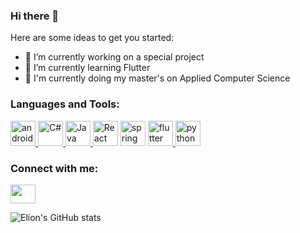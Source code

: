 ### Hi there 👋

<!-- **ElionMarku00/ElionMarku00** is a ✨ _special_ ✨ repository because its `README.md` (this file) appears on your GitHub profile.-->

Here are some ideas to get you started:

- 🔭 I’m currently working on a special project
- 🌱 I’m currently learning Flutter
- 📖 I'm currently doing my master's on Applied Computer Science

<h3 align="left">Languages and Tools:</h3>

<p align="left">  
  <a href="https://developer.android.com/docs" target="_blank"> <img src="https://cdn.jsdelivr.net/gh/devicons/devicon/icons/android/android-plain.svg" alt="android" width="40" height="40"/> </a> 
   <a href="https://learn.microsoft.com/en-us/dotnet/csharp/" target="_blank"> <img src="https://cdn.jsdelivr.net/gh/devicons/devicon/icons/csharp/csharp-plain.svg" alt="C#" width="40" height="40"/> </a> 
<a href="https://learn.microsoft.com/en-us/dotnet/csharp/" target="_blank"> <img src="https://cdn.jsdelivr.net/gh/devicons/devicon/icons/java/java-original-wordmark.svg" alt="Java" width="40" height="40"/> </a> 
<a href="https://reactjs.org/docs/getting-started.html" target="_blank"> <img src="https://cdn.jsdelivr.net/gh/devicons/devicon/icons/react/react-original-wordmark.svg" alt="React" width="40" height="40" /></a> 
<a href="https://spring.io/" target="_blank"> <img src="https://cdn.jsdelivr.net/gh/devicons/devicon/icons/spring/spring-original-wordmark.svg" alt="spring boot" width="40" height="40" /></a> 
<a href="https://flutter.dev" target="_blank"> <img src="https://www.vectorlogo.zone/logos/flutterio/flutterio-icon.svg" alt="flutter" width="40" height="40"/> </a>
<a href="https://docs.python.org/3/" target="_blank"><img src="https://cdn.jsdelivr.net/gh/devicons/devicon/icons/python/python-original-wordmark.svg" alt="python" width="40" height="40"/> </a>
          
</p>

<h3 align="left">Connect with me:</h3>
<p align="left">

<a href="https://www.linkedin.com/in/elion-marku-8a42a0204/" target="blank">   <img src="https://cdn.jsdelivr.net/gh/devicons/devicon/icons/linkedin/linkedin-original.svg" alt="" height="30" width="40" /></a>
</p>


![Elion's GitHub stats](https://github-readme-stats.vercel.app/api?username=ElionMarku00&show_icons=true&theme=gotham)
